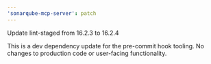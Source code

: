 ```yaml
---
'sonarqube-mcp-server': patch
---
```


Update lint-staged from 16.2.3 to 16.2.4

This is a dev dependency update for the pre-commit hook tooling. No changes to production code or user-facing functionality.
